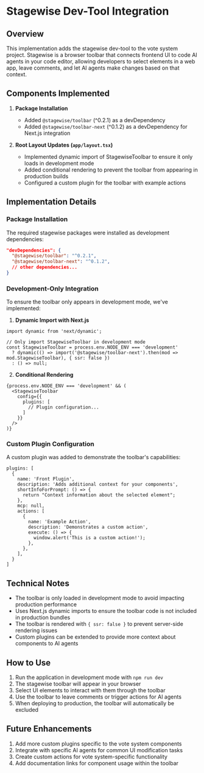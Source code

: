 # Stagewise Dev-Tool Integration

## Overview

This implementation adds the stagewise dev-tool to the vote system project. Stagewise is a browser toolbar that connects frontend UI to code AI agents in your code editor, allowing developers to select elements in a web app, leave comments, and let AI agents make changes based on that context.

## Components Implemented

1. **Package Installation**
   - Added `@stagewise/toolbar` (^0.2.1) as a devDependency
   - Added `@stagewise/toolbar-next` (^0.1.2) as a devDependency for Next.js integration

2. **Root Layout Updates (`app/layout.tsx`)**
   - Implemented dynamic import of StagewiseToolbar to ensure it only loads in development mode
   - Added conditional rendering to prevent the toolbar from appearing in production builds
   - Configured a custom plugin for the toolbar with example actions

## Implementation Details

### Package Installation
The required stagewise packages were installed as development dependencies:
```json
"devDependencies": {
  "@stagewise/toolbar": "^0.2.1",
  "@stagewise/toolbar-next": "^0.1.2",
  // other dependencies...
}
```

### Development-Only Integration
To ensure the toolbar only appears in development mode, we've implemented:

1. **Dynamic Import with Next.js**
```tsx
import dynamic from 'next/dynamic';

// Only import StagewiseToolbar in development mode
const StagewiseToolbar = process.env.NODE_ENV === 'development' 
  ? dynamic(() => import('@stagewise/toolbar-next').then(mod => mod.StagewiseToolbar), { ssr: false })
  : () => null;
```

2. **Conditional Rendering**
```tsx
{process.env.NODE_ENV === 'development' && (
  <StagewiseToolbar
    config={{
      plugins: [
        // Plugin configuration...
      ]
    }}
  />
)}
```

### Custom Plugin Configuration
A custom plugin was added to demonstrate the toolbar's capabilities:

```tsx
plugins: [
  {
    name: 'Front Plugin',
    description: 'Adds additional context for your components',
    shortInfoForPrompt: () => {
      return "Context information about the selected element";
    },
    mcp: null,
    actions: [
      {
        name: 'Example Action',
        description: 'Demonstrates a custom action',
        execute: () => {
          window.alert('This is a custom action!');
        },
      },
    ],
  }
]
```

## Technical Notes

- The toolbar is only loaded in development mode to avoid impacting production performance
- Uses Next.js dynamic imports to ensure the toolbar code is not included in production bundles
- The toolbar is rendered with `{ ssr: false }` to prevent server-side rendering issues
- Custom plugins can be extended to provide more context about components to AI agents

## How to Use

1. Run the application in development mode with `npm run dev`
2. The stagewise toolbar will appear in your browser
3. Select UI elements to interact with them through the toolbar
4. Use the toolbar to leave comments or trigger actions for AI agents
5. When deploying to production, the toolbar will automatically be excluded

## Future Enhancements

1. Add more custom plugins specific to the vote system components
2. Integrate with specific AI agents for common UI modification tasks
3. Create custom actions for vote system-specific functionality
4. Add documentation links for component usage within the toolbar